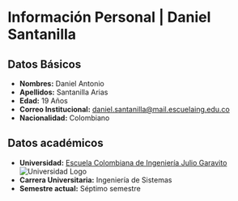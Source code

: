 # Información Personal | Daniel Santanilla
## Datos Básicos
* **Nombres:** Daniel Antonio
* **Apellidos:** Santanilla Arias
* **Edad:** 19 Años
* **Correo Institucional:** [daniel.santanilla@mail.escuelaing.edu.co](mailto:daniel.santanilla@mail.escuelaing.edu.co)
* **Nacionalidad:** Colombiano
## Datos académicos
* **Universidad:** [Escuela Colombiana de Ingeniería Julio Garavito](https://www.escuelaing.edu.co/es/)\
    ![Universidad Logo](https://upload.wikimedia.org/wikipedia/commons/thumb/0/0f/Logo_de_la_Escuela_Colombiana_de_Ingenier%C3%ADa.svg/320px-Logo_de_la_Escuela_Colombiana_de_Ingenier%C3%ADa.svg.png "Logo")
* **Carrera Universitaria:** Ingeniería de Sistemas
* **Semestre actual:** Séptimo semestre